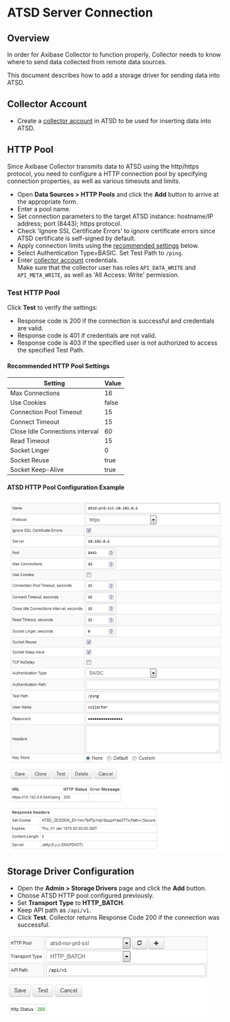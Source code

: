 # ATSD Server Connection

## Overview

In order for Axibase Collector to function properly, Collector needs to know where to send data collected from remote data sources.

This document describes how to add a storage driver for sending data into ATSD.

## Collector Account

* Create a [collector account](https://axibase.com/docs/atsd/administration/collector-account.html) in ATSD to be used for inserting data into ATSD.

## HTTP Pool

Since Axibase Collector transmits data to ATSD using the http/https protocol, you need to configure a HTTP connection pool by specifying connection properties, as well as various timeouts and limits.

* Open **Data Sources > HTTP Pools** and click the **Add** button to arrive at the appropriate form.
* Enter a pool name.
* Set connection parameters to the target ATSD instance: hostname/IP address; port (8443); https protocol.
* Check 'Ignore SSL Certificate Errors' to ignore certificate errors since ATSD certificate is self-signed by default.
* Apply connection limits using the [recommended settings](#recommended-http-pool-settings) below.
* Select Authentication Type=BASIC. Set Test Path to `/ping`.
* Enter [collector account](https://axibase.com/docs/atsd/administration/collector-account.html) credentials. <br>Make sure that the collector user has roles `API_DATA_WRITE` and `API_META_WRITE`, as well as 'All Access: Write' permission.

### Test HTTP Pool

Click **Test** to verify the settings:

* Response code is 200 if the connection is successful and credentials are valid.
* Response code is 401 if credentials are not valid.
* Response code is 403 if the specified user is not authorized to access the specified Test Path.

#### Recommended HTTP Pool Settings

**Setting** | **Value**
----- | -----
Max Connections | 16
Use Cookies | false
Connection Pool Timeout | 15
Connect Timeout | 15
Close Idle Connections interval | 60
Read Timeout | 15
Socket Linger | 0
Socket Reuse | true
Socket Keep-Alive | true

#### ATSD HTTP Pool Configuration Example

![ATSD HTTP Pool](./images/atsd_pool.png)

## Storage Driver Configuration

* Open the **Admin > Storage Drivers** page and click the **Add** button.
* Choose ATSD HTTP pool configured previously.
* Set **Transport Type** to **HTTP_BATCH**.
* Keep API path as `/api/v1`.
* Click **Test**. Collector returns Response Code 200 if the connection was successful.

![ATSD Server Test](./images/atsd_server.png)